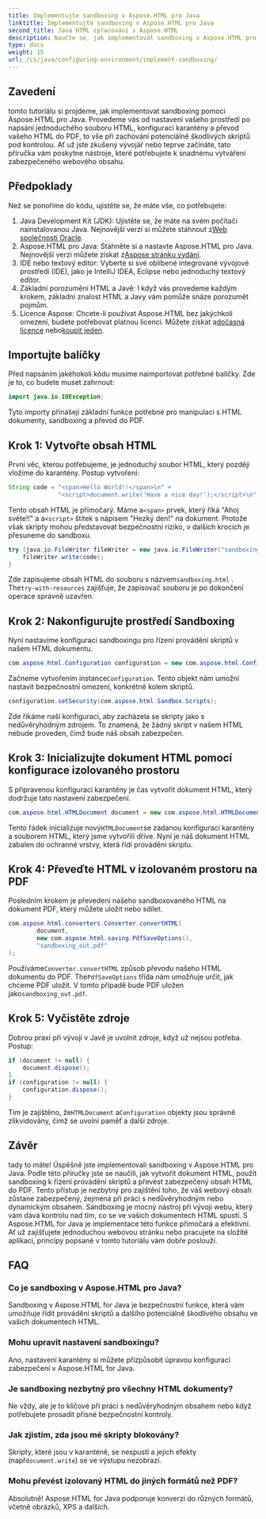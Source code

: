 ```yaml
---
title: Implementujte sandboxing v Aspose.HTML pro Java
linktitle: Implementujte sandboxing v Aspose.HTML pro Java
second_title: Java HTML zpracování s Aspose.HTML
description: Naučte se, jak implementovat sandboxing v Aspose.HTML pro Java, abyste bezpečně řídili provádění skriptů ve vašich dokumentech HTML a převáděli je do PDF.
type: docs
weight: 15
url: /cs/java/configuring-environment/implement-sandboxing/
---
```

## Zavedení
tomto tutoriálu si projdeme, jak implementovat sandboxing pomocí Aspose.HTML pro Java. Provedeme vás od nastavení vašeho prostředí po napsání jednoduchého souboru HTML, konfiguraci karantény a převod vašeho HTML do PDF, to vše při zachování potenciálně škodlivých skriptů pod kontrolou. Ať už jste zkušený vývojář nebo teprve začínáte, tato příručka vám poskytne nástroje, které potřebujete k snadnému vytváření zabezpečeného webového obsahu.
## Předpoklady
Než se ponoříme do kódu, ujistěte se, že máte vše, co potřebujete:
1.  Java Development Kit (JDK): Ujistěte se, že máte na svém počítači nainstalovanou Java. Nejnovější verzi si můžete stáhnout z[Web společnosti Oracle](https://www.oracle.com/java/technologies/javase-downloads.html).
2.  Aspose.HTML pro Java: Stáhněte si a nastavte Aspose.HTML pro Java. Nejnovější verzi můžete získat z[Aspose stránku vydání](https://releases.aspose.com/html/java/).
3. IDE nebo textový editor: Vyberte si své oblíbené integrované vývojové prostředí (IDE), jako je IntelliJ IDEA, Eclipse nebo jednoduchý textový editor.
4. Základní porozumění HTML a Javě: I když vás provedeme každým krokem, základní znalost HTML a Javy vám pomůže snáze porozumět pojmům.
5.  Licence Aspose: Chcete-li používat Aspose.HTML bez jakýchkoli omezení, budete potřebovat platnou licenci. Můžete získat a[dočasná licence](https://purchase.aspose.com/temporary-license/) nebo[koupit jeden](https://purchase.aspose.com/buy).

## Importujte balíčky
Před napsáním jakéhokoli kódu musíme naimportovat potřebné balíčky. Zde je to, co budete muset zahrnout:
```java
import java.io.IOException;
```
Tyto importy přinášejí základní funkce potřebné pro manipulaci s HTML dokumenty, sandboxing a převod do PDF.

## Krok 1: Vytvořte obsah HTML
První věc, kterou potřebujeme, je jednoduchý soubor HTML, který později vložíme do karantény. Postup vytvoření:
```java
String code = "<span>Hello World!!</span>\n" +
              "<script>document.write('Have a nice day!');</script>\n";
```
 Tento obsah HTML je přímočarý. Máme a`<span>` prvek, který říká "Ahoj světe!!" a a`<script>` štítek s nápisem "Hezký den!" na dokument. Protože však skripty mohou představovat bezpečnostní riziko, v dalších krocích je přesuneme do sandboxu.
```java
try (java.io.FileWriter fileWriter = new java.io.FileWriter("sandboxing.html")) {
    fileWriter.write(code);
}
```
Zde zapisujeme obsah HTML do souboru s názvem`sandboxing.html` . The`try-with-resources` zajišťuje, že zapisovač souboru je po dokončení operace správně uzavřen.
## Krok 2: Nakonfigurujte prostředí Sandboxing
Nyní nastavíme konfiguraci sandboxingu pro řízení provádění skriptů v našem HTML dokumentu.
```java
com.aspose.html.Configuration configuration = new com.aspose.html.Configuration();
```
 Začneme vytvořením instance`Configuration`. Tento objekt nám umožní nastavit bezpečnostní omezení, konkrétně kolem skriptů.
```java
configuration.setSecurity(com.aspose.html.Sandbox.Scripts);
```
Zde říkáme naší konfiguraci, aby zacházela se skripty jako s nedůvěryhodným zdrojem. To znamená, že žádný skript v našem HTML nebude proveden, čímž bude náš obsah zabezpečen.
## Krok 3: Inicializujte dokument HTML pomocí konfigurace izolovaného prostoru
S připravenou konfigurací karantény je čas vytvořit dokument HTML, který dodržuje tato nastavení zabezpečení.
```java
com.aspose.html.HTMLDocument document = new com.aspose.html.HTMLDocument("sandboxing.html", configuration);
```
 Tento řádek inicializuje nový`HTMLDocument`se zadanou konfigurací karantény a souborem HTML, který jsme vytvořili dříve. Nyní je náš dokument HTML zabalen do ochranné vrstvy, která řídí provádění skriptu.
## Krok 4: Převeďte HTML v izolovaném prostoru na PDF
Posledním krokem je převedení našeho sandboxovaného HTML na dokument PDF, který můžete uložit nebo sdílet.
```java
com.aspose.html.converters.Converter.convertHTML(
        document,
        new com.aspose.html.saving.PdfSaveOptions(),
        "sandboxing_out.pdf"
);
```
 Používáme`Converter.convertHTML` způsob převodu našeho HTML dokumentu do PDF. The`PdfSaveOptions` třída nám umožňuje určit, jak chceme PDF uložit. V tomto případě bude PDF uložen jako`sandboxing_out.pdf`.
## Krok 5: Vyčistěte zdroje
Dobrou praxí při vývoji v Javě je uvolnit zdroje, když už nejsou potřeba. Postup:
```java
if (document != null) {
    document.dispose();
}
if (configuration != null) {
    configuration.dispose();
}
```
 Tím je zajištěno, že`HTMLDocument` a`Configuration` objekty jsou správně zlikvidovány, čímž se uvolní paměť a další zdroje.

## Závěr
tady to máte! Úspěšně jste implementovali sandboxing v Aspose.HTML pro Java. Podle této příručky jste se naučili, jak vytvořit dokument HTML, použít sandboxing k řízení provádění skriptů a převést zabezpečený obsah HTML do PDF. Tento přístup je nezbytný pro zajištění toho, že váš webový obsah zůstane zabezpečený, zejména při práci s nedůvěryhodným nebo dynamickým obsahem.
Sandboxing je mocný nástroj při vývoji webu, který vám dává kontrolu nad tím, co se ve vašich dokumentech HTML spustí. S Aspose.HTML for Java je implementace této funkce přímočará a efektivní. Ať už zajišťujete jednoduchou webovou stránku nebo pracujete na složité aplikaci, principy popsané v tomto tutoriálu vám dobře poslouží.
## FAQ
### Co je sandboxing v Aspose.HTML pro Java?
Sandboxing v Aspose.HTML for Java je bezpečnostní funkce, která vám umožňuje řídit provádění skriptů a dalšího potenciálně škodlivého obsahu ve vašich dokumentech HTML.
### Mohu upravit nastavení sandboxingu?
Ano, nastavení karantény si můžete přizpůsobit úpravou konfigurací zabezpečení v Aspose.HTML for Java.
### Je sandboxing nezbytný pro všechny HTML dokumenty?
Ne vždy, ale je to klíčové při práci s nedůvěryhodným obsahem nebo když potřebujete prosadit přísné bezpečnostní kontroly.
### Jak zjistím, zda jsou mé skripty blokovány?
 Skripty, které jsou v karanténě, se nespustí a jejich efekty (např`document.write`) se ve výstupu nezobrazí.
### Mohu převést izolovaný HTML do jiných formátů než PDF?
Absolutně! Aspose.HTML for Java podporuje konverzi do různých formátů, včetně obrázků, XPS a dalších.